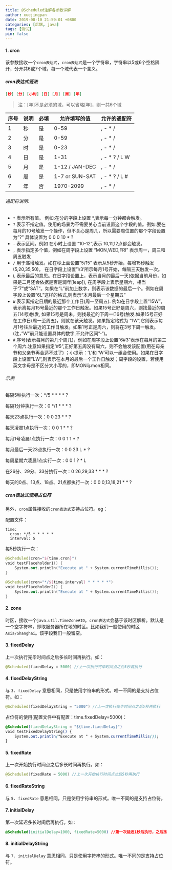 ```yaml
---
title: @Scheduled注解各参数详解
author: xuejingpan
date: 2019-08-10 21:59:01 +0800
categories: [后端, java]
tags: [测试]
pin: false
---
```


#### 1. cron

该参数接收一个`cron表达式`，`cron表达式`是一个字符串，字符串以5或6个空格隔开，分开共6或7个域，每一个域代表一个含义。

##### cron表达式语法

```json
[秒] [分] [小时] [日] [月] [周] [年]
```

> 注：[年]不是必须的域，可以省略[年]，则一共6个域

| 序号 | 说明 | 必填 | 允许填写的值   | 允许的通配符  |
| ---- | ---- | ---- | -------------- | ------------- |
| 1    | 秒   | 是   | 0-59           | , - * /       |
| 2    | 分   | 是   | 0-59           | , - * /       |
| 3    | 时   | 是   | 0-23           | , - * /       |
| 4    | 日   | 是   | 1-31           | , - * ? / L W |
| 5    | 月   | 是   | 1-12 / JAN-DEC | , - * /       |
| 6    | 周   | 是   | 1-7 or SUN-SAT | , - * ? / L # |
| 7    | 年   | 否   | 1970-2099      | , - * /       |

###### 通配符说明:

- `*` 表示所有值。 例如:在分的字段上设置 *,表示每一分钟都会触发。
- `?` 表示不指定值。使用的场景为不需要关心当前设置这个字段的值。例如:要在每月的10号触发一个操作，但不关心是周几，所以需要周位置的那个字段设置为”?” 具体设置为 0 0 0 10 * ?
- `-` 表示区间。例如 在小时上设置 “10-12”,表示 10,11,12点都会触发。
- `,` 表示指定多个值，例如在周字段上设置 “MON,WED,FRI” 表示周一，周三和周五触发
- `/` 用于递增触发。如在秒上面设置”5/15” 表示从5秒开始，每增15秒触发(5,20,35,50)。 在日字段上设置’1/3’所示每月1号开始，每隔三天触发一次。
- `L` 表示最后的意思。在日字段设置上，表示当月的最后一天(依据当前月份，如果是二月还会依据是否是润年[leap]), 在周字段上表示星期六，相当于”7”或”SAT”。如果在”L”前加上数字，则表示该数据的最后一个。例如在周字段上设置”6L”这样的格式,则表示“本月最后一个星期五”
- `W` 表示离指定日期的最近那个工作日(周一至周五). 例如在日字段上置”15W”，表示离每月15号最近的那个工作日触发。如果15号正好是周六，则找最近的周五(14号)触发, 如果15号是周未，则找最近的下周一(16号)触发.如果15号正好在工作日(周一至周五)，则就在该天触发。如果指定格式为 “1W”,它则表示每月1号往后最近的工作日触发。如果1号正是周六，则将在3号下周一触发。(注，”W”前只能设置具体的数字,不允许区间”-“)。
- `#` 序号(表示每月的第几个周几)，例如在周字段上设置”6#3”表示在每月的第三个周六.注意如果指定”#5”,正好第五周没有周六，则不会触发该配置(用在母亲节和父亲节再合适不过了) ；小提示：’L’和 ‘W’可以一组合使用。如果在日字段上设置”LW”,则表示在本月的最后一个工作日触发；周字段的设置，若使用英文字母是不区分大小写的，即MON与mon相同。

###### 示例

每隔5秒执行一次：*/5 * * * * ?

每隔1分钟执行一次：0 */1 * * * ?

每天23点执行一次：0 0 23 * * ?

每天凌晨1点执行一次：0 0 1 * * ?

每月1号凌晨1点执行一次：0 0 1 1 * ?

每月最后一天23点执行一次：0 0 23 L * ?

每周星期六凌晨1点实行一次：0 0 1 ? * L

在26分、29分、33分执行一次：0 26,29,33 * * * ?

每天的0点、13点、18点、21点都执行一次：0 0 0,13,18,21 * * ?

##### cron表达式使用占位符

另外，`cron`属性接收的`cron表达式`支持占位符。eg：

配置文件：

```undefined
time:
  cron: */5 * * * * *
  interval: 5
```

每5秒执行一次：

```kotlin
@Scheduled(cron="${time.cron}")
void testPlaceholder1() {
    System.out.println("Execute at " + System.currentTimeMillis());
}

@Scheduled(cron="*/${time.interval} * * * * *")
void testPlaceholder2() {
    System.out.println("Execute at " + System.currentTimeMillis());
}
```

#### 2. zone

时区，接收一个`java.util.TimeZone#ID`。`cron表达式`会基于该时区解析。默认是一个空字符串，即取服务器所在地的时区。比如我们一般使用的时区`Asia/Shanghai`。该字段我们一般留空。

#### 3. fixedDelay

上一次执行完毕时间点之后多长时间再执行。如：

```kotlin
@Scheduled(fixedDelay = 5000) //上一次执行完毕时间点之后5秒再执行
```

#### 4. fixedDelayString

与 `3. fixedDelay` 意思相同，只是使用字符串的形式。唯一不同的是支持占位符。如：

```kotlin
@Scheduled(fixedDelayString = "5000") //上一次执行完毕时间点之后5秒再执行
```

占位符的使用(配置文件中有配置：time.fixedDelay=5000)：

```css
@Scheduled(fixedDelayString = "${time.fixedDelay}")
void testFixedDelayString() {
    System.out.println("Execute at " + System.currentTimeMillis());
}
```

#### 5. fixedRate

上一次开始执行时间点之后多长时间再执行。如：	

```kotlin
@Scheduled(fixedRate = 5000) //上一次开始执行时间点之后5秒再执行
```

#### 6. fixedRateString

与 `5. fixedRate` 意思相同，只是使用字符串的形式。唯一不同的是支持占位符。

#### 7. initialDelay

第一次延迟多长时间后再执行。如：

```css
@Scheduled(initialDelay=1000, fixedRate=5000) //第一次延迟1秒后执行，之后按fixedRate的规则每5秒执行一次
```

#### 8. initialDelayString

与 `7. initialDelay` 意思相同，只是使用字符串的形式。唯一不同的是支持占位符。